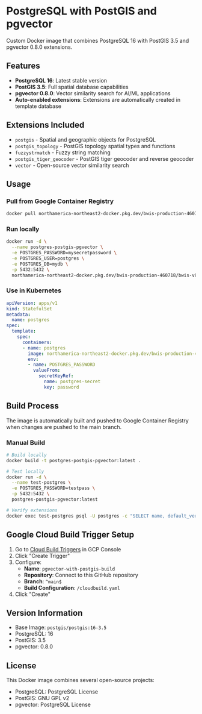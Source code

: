 # PostgreSQL with PostGIS and pgvector

Custom Docker image that combines PostgreSQL 16 with PostGIS 3.5 and pgvector 0.8.0 extensions.

## Features

- **PostgreSQL 16**: Latest stable version
- **PostGIS 3.5**: Full spatial database capabilities
- **pgvector 0.8.0**: Vector similarity search for AI/ML applications
- **Auto-enabled extensions**: Extensions are automatically created in template database

## Extensions Included

- `postgis` - Spatial and geographic objects for PostgreSQL
- `postgis_topology` - PostGIS topology spatial types and functions
- `fuzzystrmatch` - Fuzzy string matching
- `postgis_tiger_geocoder` - PostGIS tiger geocoder and reverse geocoder
- `vector` - Open-source vector similarity search

## Usage

### Pull from Google Container Registry

```bash
docker pull northamerica-northeast2-docker.pkg.dev/bwis-production-460718/bwis-v8/postgres-postgis-pgvector:latest
```

### Run locally

```bash
docker run -d \
  --name postgres-postgis-pgvector \
  -e POSTGRES_PASSWORD=mysecretpassword \
  -e POSTGRES_USER=postgres \
  -e POSTGRES_DB=mydb \
  -p 5432:5432 \
  northamerica-northeast2-docker.pkg.dev/bwis-production-460718/bwis-v8/postgres-postgis-pgvector:latest
```

### Use in Kubernetes

```yaml
apiVersion: apps/v1
kind: StatefulSet
metadata:
  name: postgres
spec:
  template:
    spec:
      containers:
      - name: postgres
        image: northamerica-northeast2-docker.pkg.dev/bwis-production-460718/bwis-v8/postgres-postgis-pgvector:latest
        env:
        - name: POSTGRES_PASSWORD
          valueFrom:
            secretKeyRef:
              name: postgres-secret
              key: password
```

## Build Process

The image is automatically built and pushed to Google Container Registry when changes are pushed to the main branch.

### Manual Build

```bash
# Build locally
docker build -t postgres-postgis-pgvector:latest .

# Test locally
docker run -d \
  --name test-postgres \
  -e POSTGRES_PASSWORD=testpass \
  -p 5432:5432 \
  postgres-postgis-pgvector:latest

# Verify extensions
docker exec test-postgres psql -U postgres -c "SELECT name, default_version FROM pg_available_extensions WHERE name IN ('postgis', 'vector');"
```

## Google Cloud Build Trigger Setup

1. Go to [Cloud Build Triggers](https://console.cloud.google.com/cloud-build/triggers) in GCP Console
2. Click "Create Trigger"
3. Configure:
   - **Name**: `pgvector-with-postgis-build`
   - **Repository**: Connect to this GitHub repository
   - **Branch**: `^main$`
   - **Build Configuration**: `/cloudbuild.yaml`
4. Click "Create"

## Version Information

- Base Image: `postgis/postgis:16-3.5`
- PostgreSQL: 16
- PostGIS: 3.5
- pgvector: 0.8.0

## License

This Docker image combines several open-source projects:
- PostgreSQL: PostgreSQL License
- PostGIS: GNU GPL v2
- pgvector: PostgreSQL License
